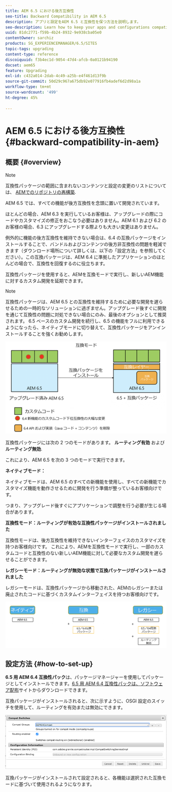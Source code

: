 ```yaml
---
title: AEM 6.5 における後方互換性
seo-title: Backward Compatibility in AEM 6.5
description: アプリと設定をAEM 6.5 と互換性を保つ方法を説明します。
seo-description: Learn how to keep your apps and configurations compatible with AEM 6.5
uuid: 81dc2771-f59b-4b24-8932-9e938cba05e0
contentOwner: sarchiz
products: SG_EXPERIENCEMANAGER/6.5/SITES
topic-tags: upgrading
content-type: reference
discoiquuid: f3b4ec1d-9054-47d4-afcb-0a0121b94190
docset: aem65
feature: Upgrading
exl-id: c432a014-2dab-4c49-a25b-e4f461d13f9b
source-git-commit: 50d29c967a675db92e077916fb4adef6d2d98a1a
workflow-type: tm+mt
source-wordcount: '499'
ht-degree: 45%

---
```


# AEM 6.5 における後方互換性{#backward-compatibility-in-aem}

## 概要 {#overview}

>[!NOTE]
>
>互換性パッケージの範囲に含まれないコンテンツと設定の変更のリストについては、 [AEMでのリポジトリの再構築](/help/sites-deploying/repository-restructuring.md).

AEM 6.5 では、すべての機能が後方互換性を念頭に置いて開発されています。

ほとんどの場合、AEM 6.3 を実行しているお客様は、アップグレードの際にコードやカスタマイズの修正をおこなう必要はありません。AEM 6.1 および 6.2 のお客様の場合、6.3 にアップグレードする際よりも大きい変更はありません。

例外的に機能の後方互換性を維持できない場合は、6.4 の互換パッケージをインストールすることで、バンドルおよびコンテンツの後方非互換性の問題を軽減できます（ダウンロード場所について詳しくは、以下の「設定方法」を参照してください）。この互換パッケージは、AEM 6.4 に準拠したアプリケーションのほとんどの場合で、互換性を回復するのに役立ちます。

互換性パッケージを使用すると、AEMを互換モードで実行し、新しいAEM機能に対するカスタム開発を延期できます。

>[!NOTE]
>
>互換性パッケージは、AEM 6.5 との互換性を維持するために必要な開発を遅らせるための一時的なソリューションに過ぎません。アップグレード後すぐに開発を通じて互換性の問題に対処できない場合にのみ、最後のオプションとして推奨されます。 6.5 ベースのカスタム開発を続行し、6.5 の機能をフルに利用できるようになったら、ネイティブモードに切り替えて、互換性パッケージをアンインストールすることを強くお勧めします。

![sase](assets/sase.png)

互換性パッケージには次の 2 つのモードがあります。 **ルーティング有効** および **ルーティング無効**.

これにより、AEM 6.5 を次の 3 つのモードで実行できます。

**ネイティブモード：**

ネイティブモードは、AEM 6.5 のすべての新機能を使用し、すべての新機能でカスタマイズ機能を動作させるために開発を行う準備が整っているお客様向けです。

つまり、アップグレード後すぐにアプリケーションで調整を行う必要が生じる場合があります。

**互換性モード：ルーティングが有効な互換性パッケージがインストールされました**

互換性モードは、後方互換性を維持できないインターフェイスのカスタマイズを持つお客様向けです。 これにより、AEMを互換性モードで実行し、一部のカスタムコードと互換性のない新しいAEM機能に対して必要なカスタム開発を遅らせることができます。

**レガシーモード：ルーティングが無効な状態で互換パッケージがインストールされました**

レガシーモードは、互換性パッケージから移動された、AEMのレガシーまたは廃止されたコードに基づくカスタムインターフェイスを持つお客様向けです。

![sapte](assets/sapte.png)

## 設定方法 {#how-to-set-up}

**6.5 用 AEM 6.4 互換性パック**&#x200B;は、パッケージマネージャーを使用してパッケージとしてインストールできます。[6.5 用 AEM 6.4 互換性パックは、ソフトウェア配布](https://experience.adobe.com/#/downloads/content/software-distribution/en/aem.html?fulltext=compat*&amp;orderby=%40jcr%3Acontent%2Fjcr%3AlastModified&amp;orderby.sort=desc&amp;layout=list&amp;p.offset=0&amp;p.limit=20&amp;package=%2Fcontent%2Fsoftware-distribution%2Fen%2Fdetails.html%2Fcontent%2Fdam%2Faem%2Fpublic%2Fadobe%2Fpackages%2Fcq650%2Fcompatpack%2Faem-compat-cq65-to-cq64)サイトからダウンロードできます。

互換パッケージがインストールされると、次に示すように、OSGI 設定のスイッチを使用して、ルーティングを有効または無効にできます。

![互換スイッチ](assets/compat-switches.png)

互換パッケージがインストールされて設定されると、各機能は選択された互換モードに基づいて使用されるようになります。
